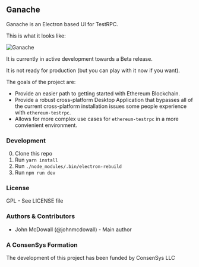 ## Ganache

Ganache is an Electron based UI for TestRPC.

This is what it looks like:

![Ganache](https://github.com/trufflesuite/Ganache/blob/master/.github/images/Ganache_screenshot.jpg)

It is currently in active development towards a Beta release.

It is not ready for production (but you can play with it now if you want).

The goals of the project are:

- Provide an easier path to getting started with Ethereum Blockchain.
- Provide a robust cross-platform Desktop Application that bypasses all of the current cross-platform installation issues some people experience with `ethereum-testrpc`.
- Allows for more complex use cases for `ethereum-testrpc` in a more convienient environment.

### Development

0. Clone this repo
0. Run `yarn install`
0. Run `./node_modules/.bin/electron-rebuild`
0. Run `npm run dev`

### License

GPL - See LICENSE file

### Authors & Contributors

- John McDowall (@johnmcdowall) - Main author

### A ConsenSys Formation

The development of this project has been funded by ConsenSys LLC

